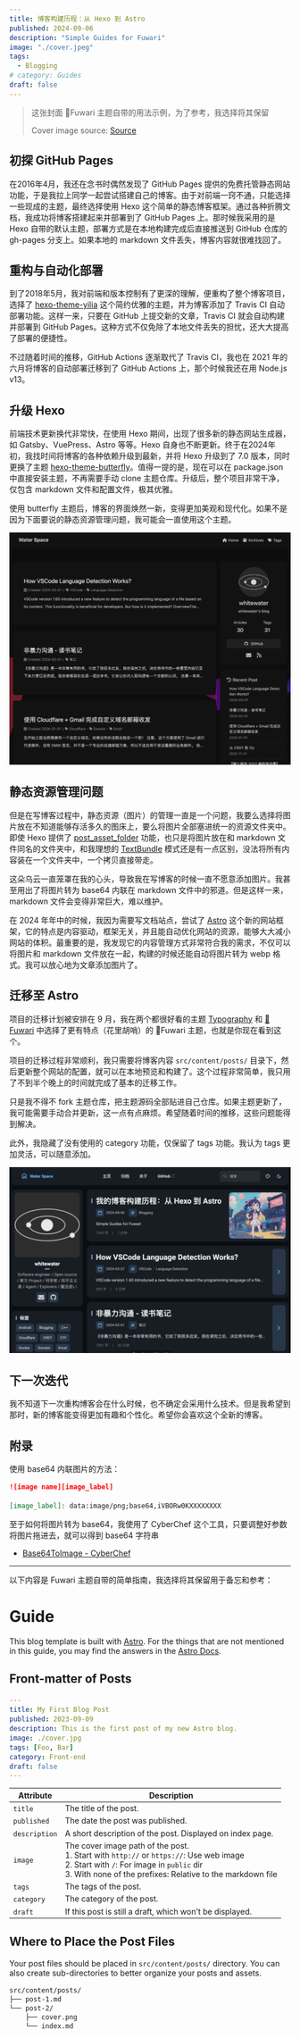 ```yaml
---
title: 博客构建历程：从 Hexo 到 Astro
published: 2024-09-06
description: "Simple Guides for Fuwari"
image: "./cover.jpeg"
tags:
  - Blogging
# category: Guides
draft: false
---
```


> 这张封面 🍥Fuwari 主题自带的用法示例，为了参考，我选择将其保留
>
> Cover image source: [Source](<https://image.civitai.com/xG1nkqKTMzGDvpLrqFT7WA/208fc754-890d-4adb-9753-2c963332675d/width=2048/01651-1456859105-(colour_1.5),girl,_Blue,yellow,green,cyan,purple,red,pink,_best,8k,UHD,masterpiece,male%20focus,%201boy,gloves,%20ponytail,%20long%20hair,.jpeg>)

## 初探 GitHub Pages

在2016年4月，我还在念书时偶然发现了 GitHub Pages 提供的免费托管静态网站功能，于是我拉上同学一起尝试搭建自己的博客。由于对前端一窍不通，只能选择一些现成的主题，最终选择使用 Hexo 这个简单的静态博客框架。通过各种折腾文档，我成功将博客搭建起来并部署到了 GitHub Pages 上。那时候我采用的是 Hexo 自带的默认主题，部署方式是在本地构建完成后直接推送到 GitHub 仓库的 gh-pages 分支上。如果本地的 markdown 文件丢失，博客内容就很难找回了。

## 重构与自动化部署

到了2018年5月，我对前端和版本控制有了更深的理解，便重构了整个博客项目，选择了 [hexo-theme-yilia](https://github.com/litten/hexo-theme-yilia) 这个简约优雅的主题，并为博客添加了 Travis CI 自动部署功能。这样一来，只要在 GitHub 上提交新的文章，Travis CI 就会自动构建并部署到 GitHub Pages。这种方式不仅免除了本地文件丢失的担忧，还大大提高了部署的便捷性。

不过随着时间的推移，GitHub Actions 逐渐取代了 Travis CI，我也在 2021 年的六月将博客的自动部署迁移到了 GitHub Actions 上，那个时候我还在用 Node.js v13。

## 升级 Hexo

前端技术更新换代非常快，在使用 Hexo 期间，出现了很多新的静态网站生成器，如 Gatsby、VuePress、Astro 等等。Hexo 自身也不断更新。终于在2024年初，我找时间将博客的各种依赖升级到最新，并将 Hexo 升级到了 7.0 版本，同时更换了主题 [hexo-theme-butterfly](https://github.com/jerryc127/hexo-theme-butterfly)。值得一提的是，现在可以在 package.json 中直接安装主题，不再需要手动 clone 主题仓库。升级后，整个项目非常干净，仅包含 markdown 文件和配置文件，极其优雅。

使用 butterfly 主题后，博客的界面焕然一新，变得更加美观和现代化。如果不是因为下面要说的静态资源管理问题，我可能会一直使用这个主题。

![butterfly](./butterfly-theme.png)

## 静态资源管理问题

但是在写博客过程中，静态资源（图片）的管理一直是一个问题，我要么选择将图片放在不知道能够存活多久的图床上，要么将图片全部塞进统一的资源文件夹中。即使 Hexo 提供了 [post_asset_folder](https://hexo.io/docs/asset-folders#Post-Asset-Folder) 功能，也只是将图片放在和 markdown 文件同名的文件夹中，和我理想的 [TextBundle](http://textbundle.org/) 模式还是有一点区别，没法将所有内容装在一个文件夹中，一个拷贝直接带走。

这朵乌云一直笼罩在我的心头，导致我在写博客的时候一直不愿意添加图片。我甚至用出了将图片转为 base64 内联在 markdown 文件中的邪道。但是这样一来，markdown 文件会变得非常巨大，难以维护。

在 2024 年年中的时候，我因为需要写文档站点，尝试了 [Astro](https://astro.build/) 这个新的网站框架，它的特点是内容驱动，框架无关，并且能自动优化网站的资源，能够大大减小网站的体积。最重要的是，我发现它的内容管理方式非常符合我的需求，不仅可以将图片和 markdown 文件放在一起，构建的时候还能自动将图片转为 webp 格式。我可以放心地为文章添加图片了。

## 迁移至 Astro

项目的迁移计划被安排在 9 月，我在两个都很好看的主题 [Typography](https://github.com/moeyua/astro-theme-typography) 和 [🍥Fuwari](https://github.com/saicaca/fuwari) 中选择了更有特点（花里胡哨）的 🍥Fuwari 主题，也就是你现在看到这个。

项目的迁移过程非常顺利，我只需要将博客内容 `src/content/posts/` 目录下，然后更新整个网站的配置，就可以在本地预览和构建了。这个过程非常简单，我只用了不到半个晚上的时间就完成了基本的迁移工作。

只是我不得不 fork 主题仓库，把主题源码全部贴进自己仓库。如果主题更新了，我可能需要手动合并更新，这一点有点麻烦。希望随着时间的推移，这些问题能得到解决。

此外，我隐藏了没有使用的 category 功能，仅保留了 tags 功能。我认为 tags 更加灵活，可以随意添加。

![fuwari theme](./fuwari-theme.png)

## 下一次迭代

我不知道下一次重构博客会在什么时候，也不确定会采用什么技术。但是我希望到那时，新的博客能变得更加有趣和个性化。希望你会喜欢这个全新的博客。

## 附录

使用 base64 内联图片的方法：

```md
![image name][image_label]

[image_label]: data:image/png;base64,iVBORw0KXXXXXXXX
```

至于如何将图片转为 base64，我使用了 CyberChef 这个工具，只要调整好参数将图片拖进去，就可以得到 base64 字符串

- [Base64ToImage - CyberChef](<https://gchq.github.io/CyberChef/#recipe=To_Base64('A-Za-z0-9%2B/%3D')Pad_lines('Start',22,'data:image/png;base64,')>)

---

以下内容是 Fuwari 主题自带的简单指南，我选择将其保留用于备忘和参考：

# Guide

This blog template is built with [Astro](https://astro.build/). For the things that are not mentioned in this guide, you may find the answers in the [Astro Docs](https://docs.astro.build/).

## Front-matter of Posts

```yaml
---
title: My First Blog Post
published: 2023-09-09
description: This is the first post of my new Astro blog.
image: ./cover.jpg
tags: [Foo, Bar]
category: Front-end
draft: false
---
```

| Attribute     | Description                                                                                                                                                                                                 |
| ------------- | ----------------------------------------------------------------------------------------------------------------------------------------------------------------------------------------------------------- |
| `title`       | The title of the post.                                                                                                                                                                                      |
| `published`   | The date the post was published.                                                                                                                                                                            |
| `description` | A short description of the post. Displayed on index page.                                                                                                                                                   |
| `image`       | The cover image path of the post.<br/>1. Start with `http://` or `https://`: Use web image<br/>2. Start with `/`: For image in `public` dir<br/>3. With none of the prefixes: Relative to the markdown file |
| `tags`        | The tags of the post.                                                                                                                                                                                       |
| `category`    | The category of the post.                                                                                                                                                                                   |
| `draft`       | If this post is still a draft, which won't be displayed.                                                                                                                                                    |

## Where to Place the Post Files

Your post files should be placed in `src/content/posts/` directory. You can also create sub-directories to better organize your posts and assets.

```
src/content/posts/
├── post-1.md
└── post-2/
    ├── cover.png
    └── index.md
```
